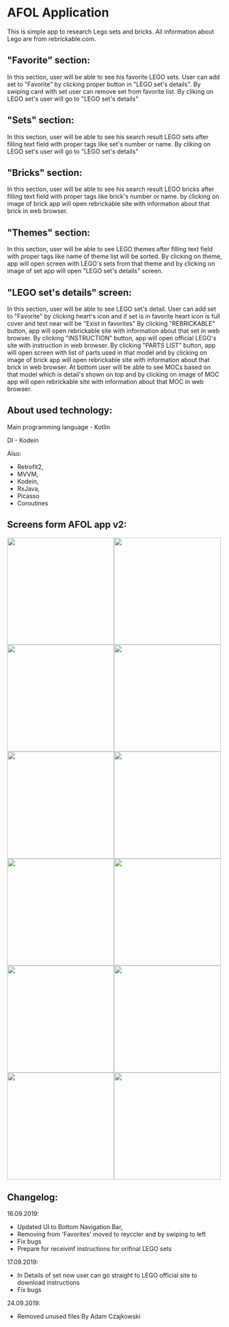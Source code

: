 # AFOL Application

This is simple app to research Lego sets and bricks. All information about Lego are from rebrickable.com. 

"Favorite" section:
-----------------------------
In this section, user will be able to see his favorite LEGO sets. User can add set to "Favorite" by clicking proper button in "LEGO set's details".
By swiping card with set user can remove set from favorite list.
By cliking on LEGO set's user will go to "LEGO set's details"

"Sets" section:
------------------------------
In this section, user will be able to see his search result LEGO sets after filling text field with proper tags like set's number or name. 
By cliking on LEGO set's user will go to "LEGO set's details"

"Bricks" section:
-------------------------------
In this section, user will be able to see his search result LEGO bricks after filling text field with proper tags like brick's number or name. 
by clicking on image of brick app will open rebrickable site with information about that brick in web browser.

"Themes" section:
-------------------------------
In this section, user will be able to see LEGO themes after filling text field with proper tags like name of theme list will be sorted. 
By clicking on theme, app will open screen with LEGO's sets from that theme and by clicking on image of set app will open "LEGO set's details" screen. 

"LEGO set's details" screen:
-------------------------------
In this section, user will be able to see LEGO set's detail. User can add set to "Favorite" by clicking heart's icon and if set is in favorite heart icon is full cover and text near will be "Exist in favorites"
By clicking "REBRICKABLE" button, app will open rebrickable site with information about that set in web browser.
By clicking "INSTRUCTION" button, app will open official LEGO's site with instruction in web browser.
By clicking "PARTS LIST" button, app will open screen with list of parts used in that model and by clicking on image of brick app will open rebrickable site with information about that brick in web browser.
At bottom user will be able to see MOCs based on that model which is detail's shown on top and by clicking on image of MOC app will open rebrickable site with information about that MOC in web browser.

About used technology:
-----------------------------
Main programming language - Kotlin

DI - Kodein

Also:
- Retrofit2,
- MVVM,
- Kodein,
- RxJava,
- Picasso
- Coroutines

Screens form AFOL app v2:
---------------------------

<img src="https://i.ibb.co/xDdW6Fw/Screenshot-1569305217.png" width=250><img src="https://i.ibb.co/pjcy52j/Screenshot-1569305288.png" width=250><img src="https://i.ibb.co/tQW4BDZ/Screenshot-1569305303.png" width=250><img src="https://i.ibb.co/ZLy09qf/Screenshot-1569305311.png" width=250><img src="https://i.ibb.co/VC6nNJq/Screenshot-1569305322.png" width=250><img src="https://i.ibb.co/Z8dZZG7/Screenshot-1569305332.png" width=250><img src="https://i.ibb.co/PW9bs5x/Screenshot-1569305358.png" width=250><img src="https://i.ibb.co/QrSSJzQ/Screenshot-1569305363.png" width=250><img src="https://i.ibb.co/LhdbH7j/Screenshot-1569305371.png" width=250><img src="https://i.ibb.co/fMmjMdy/Screenshot-1569305377.png" width=250><img src="https://i.ibb.co/g4J4PZG/Screenshot-1569305419.png" width=250><img src="https://i.ibb.co/f26K5Wp/Screenshot-1569305439.png" width=250>

Changelog: 
--------------------------
16.09.2019: 
 - Updated UI to Bottom Navigation Bar, 
 - Removing from 'Favorites' moved to reyccler and by swiping to left 
 - Fix bugs 
 - Prepare for receivinf instructions for orifinal LEGO sets

17.09.2019:
 - In Details of set now user can go straight to LEGO official site to download instructions
 - Fix bugs
 
 24.09.2019:
 - Removed unused files
By Adam Czajkowski
